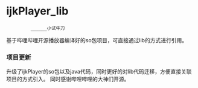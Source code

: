 
# ijkPlayer_lib

             ______小试牛刀

基于哔哩哔哩开源播放器编译好的so包项目，可直接通过lib的方式进行引用。
### 项目更新

升级了ijkPlayer的so包以及java代码，同时更好的对lib代码迁移，方便直接关联项目的方式引入。
同时感谢哔哩哔哩的大神们开源。

